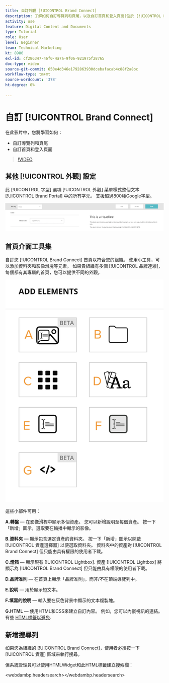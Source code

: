 ```yaml
---
title: 自訂外觀 [!UICONTROL Brand Connect]
description: 了解如何自訂導覽列和頁尾，以及自訂首頁和登入頁面(位於 [!UICONTROL Brand Connect] for [!UICONTROL Workfront DAM].
activity: use
feature: Digital Content and Documents
type: Tutorial
role: User
level: Beginner
team: Technical Marketing
kt: 8980
exl-id: cf286347-46f0-4a7a-9f06-921975f28765
doc-type: video
source-git-commit: 650e4d346e1792863930dcebafacab4c88f2a8bc
workflow-type: tm+mt
source-wordcount: '378'
ht-degree: 0%

---
```


# 自訂 [!UICONTROL Brand Connect]

在此影片中，您將學習如何：

* 自訂導覽列和頁尾
* 自訂首頁和登入頁面

>[!VIDEO](https://video.tv.adobe.com/v/335242/?quality=12&learn=on)

## 其他 [!UICONTROL 外觀] 設定

此 [!UICONTROL 字型] 選項 [!UICONTROL 外觀] 菜單樣式整個文本 [!UICONTROL Brand Portal] 中的所有字元。 支援超過800種Google字型。

![此 [!UICONTROL 字型] 選項 [!UICONTROL 外觀] 菜單樣式 [!UICONTROL Brand Portal]](assets/02-brand-connect-appearance-font.png)

## 首頁介面工具集

自訂您 [!UICONTROL Brand Connect] 首頁以符合您的組織。 使用小工具，可以添加資料夾和影像滑塊等元素。 如果貴組織有多個 [!UICONTROL 品牌連線]，每個都有其專屬的首頁，您可以提供不同的外觀。

![可用小部件的螢幕截圖 [!UICONTROL Brand Connect] homepage](assets/03-brand-connect-home-page-widgets.png)

這些小部件可用：

**A.轉盤** — 在影像滑桿中顯示多個資產。 您可以新增說明至每個資產。 按一下「新增」圖示，選取要在輪播中顯示的影像。

**B.資料夾** — 顯示包含選定資產的資料夾。 按一下「新增」圖示以開啟 [!UICONTROL 資產選擇器] 以便選取資料夾。 資料夾中的資產對 [!UICONTROL Brand Connect] 但只能由具有權限的使用者下載。

**C.燈箱** — 顯示現有 [!UICONTROL Lightbox]. 資產 [!UICONTROL Lightbox] 將顯示為 [!UICONTROL Brand Connect] 但只能由具有權限的使用者下載。

**D.品牌准則** — 在首頁上顯示「品牌准則」，而非/不在頂端導覽列中。

**E.說明** — 用於顯示短文本。

**F.填寫的說明** — 輸入要在灰色背景中顯示的文本複製塊。

**G.HTML** — 使用HTML和CSS來建立自訂內容。 例如，您可以內嵌視訊的連結。 有些 [HTML標籤以避免](https://www.damsuccess.com/hc/en-us/articles/206170043-Brand-Connect-Admin-Guide#html).

## 新增搜尋列

如果您為組織的 [!UICONTROL Brand Connect]，使用者必須按一下 [!UICONTROL 資產] 區域來執行搜尋。

但系統管理員可以使用HTMLWidget和此HTML標籤建立搜索欄：

&lt;webdambp.headersearch>&lt;/webdambp.headersearch>
